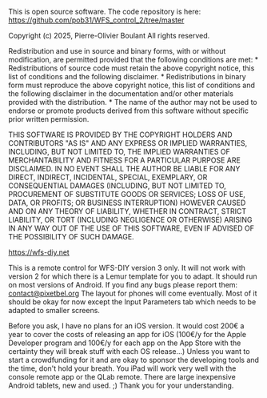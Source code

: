 This is open source software.
The code repository is here: https://github.com/pob31/WFS_control_2/tree/master

Copyright (c) 2025, Pierre-Olivier Boulant
All rights reserved.

Redistribution and use in source and binary forms, with or without
modification, are permitted provided that the following conditions are met:
    * Redistributions of source code must retain the above copyright
      notice, this list of conditions and the following disclaimer.
    * Redistributions in binary form must reproduce the above copyright
      notice, this list of conditions and the following disclaimer in the
      documentation and/or other materials provided with the distribution.
    * The name of the author may not be used to endorse or promote
      products derived from this software without specific prior 
      written permission.

THIS SOFTWARE IS PROVIDED BY THE COPYRIGHT HOLDERS AND CONTRIBUTORS "AS IS" AND
ANY EXPRESS OR IMPLIED WARRANTIES, INCLUDING, BUT NOT LIMITED TO, THE IMPLIED
WARRANTIES OF MERCHANTABILITY AND FITNESS FOR A PARTICULAR PURPOSE ARE
DISCLAIMED. IN NO EVENT SHALL THE AUTHOR BE LIABLE FOR ANY
DIRECT, INDIRECT, INCIDENTAL, SPECIAL, EXEMPLARY, OR CONSEQUENTIAL DAMAGES
(INCLUDING, BUT NOT LIMITED TO, PROCUREMENT OF SUBSTITUTE GOODS OR SERVICES;
LOSS OF USE, DATA, OR PROFITS; OR BUSINESS INTERRUPTION) HOWEVER CAUSED AND
ON ANY THEORY OF LIABILITY, WHETHER IN CONTRACT, STRICT LIABILITY, OR TORT
(INCLUDING NEGLIGENCE OR OTHERWISE) ARISING IN ANY WAY OUT OF THE USE OF THIS
SOFTWARE, EVEN IF ADVISED OF THE POSSIBILITY OF SUCH DAMAGE.

https://wfs-diy.net

This is a remote control for WFS-DIY version 3 only. It will not work with version 2 for which there is a Lemur template for you to adapt.
It should run on most versions of Android. If you find any bugs please report them: contact@pixetbel.org
The layout for phones will come eventually. Most of it should be okay for now except the Input Parameters tab which needs to be adapted to smaller screens.

Before you ask, I have no plans for an iOS version. It would cost 200€ a year to cover the costs of releasing an app for iOS (100€/y for the Apple Developer program and 100€/y for each app on the App Store with the certainty they will break stuff with each OS release...) Unless you want to start a crowdfunding for it and are okay to sponsor the developing tools and the time, don't hold your breath. You iPad will work very well with the console remote app or the QLab remote. There are large inexpensive Android tablets, new and used. ;)
Thank you for your understanding.
